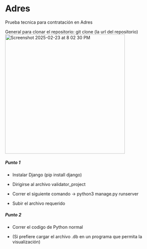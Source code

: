 # Adres
Prueba tecnica para contratación en Adres

General para clonar el repositorio:
git clone (la url del repositorio)
<img width="388" alt="Screenshot 2025-02-23 at 8 02 30 PM" src="https://github.com/user-attachments/assets/88cf60e8-0444-4748-aa8b-d74ac9ff89d5" />

##### Punto 1 #####
- Instalar Django (pip install django)

- Dirigirse al archivo validator_project

- Correr el siguiente comando -> python3 manage.py runserver

- Subir el archivo requerido

##### Punto 2 #####

- Correr el codigo de Python normal

- (Si prefiere cargar el archivo .db en un programa que permita la visualización)
